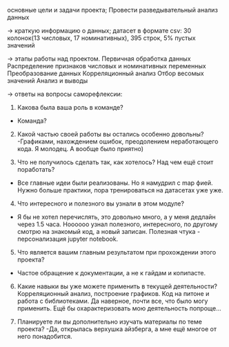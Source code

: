  основные цели и задачи проекта;
Провести разведывательный анализ данных

→ краткую информацию о данных;
датасет в формате csv: 30 колонок(13 числовых, 17 номинативных), 395 строк, 
5% пустых значений

→ этапы работы над проектом.
Первичная обработка данных
Распределение признаков числовых и номинативных переменных
Преобразование данных
Корреляционный анализ
Отбор весомых значений
Анализ и выводы

→ ответы на вопросы саморефлексии:

1. Какова была ваша роль в команде?
- Команда?

2. Какой частью своей работы вы остались особенно довольны?
-Графиками, нахождением ошибок, преодолением неработающего кода. Я молодец.
А вообще было приятно) 

3. Что не получилось сделать так, как хотелось? Над чем ещё стоит поработать?
- Все главные идеи были реализованы. Но я намудрил с map фией. 
  Нужно больше практики, пора тренироваться на датасетах уже уже.
  
4. Что интересного и полезного вы узнали в этом модуле?
- Я бы не хотел перечислять, это довольно много, а у меня дедлайн через 1.5 часа.
Ноооооо узнал полезного, интересного, по другому смотрю на знакомый код, а новый 
записан. Полезная чтука - персонализация jupyter notebook.

5. Что является вашим главным результатом при прохождении этого проекта?
- Частое обращение к документации, а не к гайдам и копипасте.

6. Какие навыки вы уже можете применить в текущей деятельности?
Корреляционный анализ, построение графиков. Код на питоне и работа с библиотеками.
Да наверное, почти все, что было могу применить. Ещё бы охарактеризовать мою 
деятельность попроще...

7. Планируете ли вы дополнительно изучать материалы по теме проекта?
-Да, открылась верхушка айзберга, а мне ещё многое от него понадобится.
